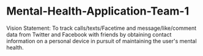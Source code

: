 # Mental-Health-Application-Team-1
Vision Statement: 
To track calls/texts/Facetime and message/like/comment data from Twitter and Facebook with friends by obtaining contact information on a personal device in pursuit of maintaining the user's mental health.

